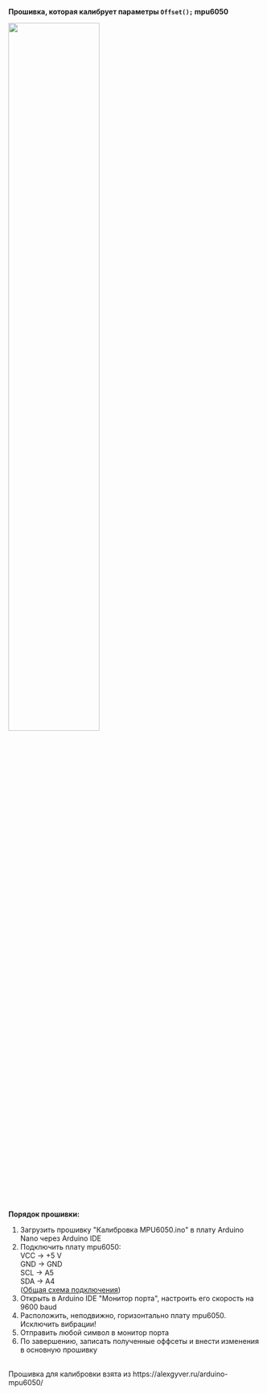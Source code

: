 <b>Прошивка, которая калибрует параметры <code>Offset();</code> mpu6050</b><br/>

<img src="https://user-images.githubusercontent.com/75369161/223324195-cd5b0da5-542c-4d15-8177-07544704d9f5.png" width=60% height=60%><br/>

<b>Порядок прошивки:</b>
1. Загрузить прошивку "Калибровка MPU6050.ino" в плату Arduino Nano через Arduino IDE
2. Подключить плату mpu6050:<br/>
  VCC -> +5 V<br/>
  GND -> GND<br/>
  SCL -> A5<br/>
  SDA -> A4<br/>
(<a href="https://github.com/CorsairLINK/VR/tree/main/%D0%A1%D1%85%D0%B5%D0%BC%D0%B0%20%D0%BF%D0%BE%D0%B4%D0%BA%D0%BB%D1%8E%D1%87%D0%B5%D0%BD%D0%B8%D1%8F">Общая схема подключения</a>)</br>
3. Открыть в Arduino IDE "Монитор порта", настроить его скорость на 9600 baud </br>
4. Расположить, неподвижно, горизонтально плату mpu6050. Исключить вибрации! </br>
5. Отправить любой символ в монитор порта <br/>        
6. По завершению, записать полученные оффсеты и внести изменения в основную прошивку <br/>
<br/>
Прошивка для калибровки взята из https://alexgyver.ru/arduino-mpu6050/
